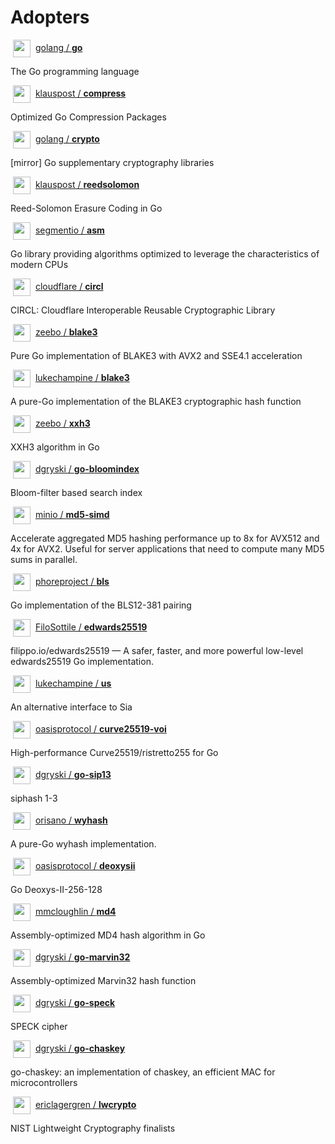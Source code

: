 # Adopters

<img src="https://images.weserv.nl?fit=cover&h=28&mask=circle&maxage=7d&url=https%3A%2F%2Fgithub.com%2Fgolang.png&w=28" width="28" height="28" hspace="4" valign="middle" /> [golang / **go**](https://github.com/golang/go)

The Go programming language

<img src="https://images.weserv.nl?fit=cover&h=28&mask=circle&maxage=7d&url=https%3A%2F%2Fgithub.com%2Fklauspost.png&w=28" width="28" height="28" hspace="4" valign="middle" /> [klauspost / **compress**](https://github.com/klauspost/compress)

Optimized Go Compression Packages

<img src="https://images.weserv.nl?fit=cover&h=28&mask=circle&maxage=7d&url=https%3A%2F%2Fgithub.com%2Fgolang.png&w=28" width="28" height="28" hspace="4" valign="middle" /> [golang / **crypto**](https://github.com/golang/crypto)

[mirror] Go supplementary cryptography libraries

<img src="https://images.weserv.nl?fit=cover&h=28&mask=circle&maxage=7d&url=https%3A%2F%2Fgithub.com%2Fklauspost.png&w=28" width="28" height="28" hspace="4" valign="middle" /> [klauspost / **reedsolomon**](https://github.com/klauspost/reedsolomon)

Reed-Solomon Erasure Coding in Go

<img src="https://images.weserv.nl?fit=cover&h=28&mask=circle&maxage=7d&url=https%3A%2F%2Fgithub.com%2Fsegmentio.png&w=28" width="28" height="28" hspace="4" valign="middle" /> [segmentio / **asm**](https://github.com/segmentio/asm)

Go library providing algorithms optimized to leverage the characteristics of modern CPUs

<img src="https://images.weserv.nl?fit=cover&h=28&mask=circle&maxage=7d&url=https%3A%2F%2Fgithub.com%2Fcloudflare.png&w=28" width="28" height="28" hspace="4" valign="middle" /> [cloudflare / **circl**](https://github.com/cloudflare/circl)

CIRCL: Cloudflare Interoperable Reusable Cryptographic Library

<img src="https://images.weserv.nl?fit=cover&h=28&mask=circle&maxage=7d&url=https%3A%2F%2Fgithub.com%2Fzeebo.png&w=28" width="28" height="28" hspace="4" valign="middle" /> [zeebo / **blake3**](https://github.com/zeebo/blake3)

Pure Go implementation of BLAKE3 with AVX2 and SSE4.1 acceleration

<img src="https://images.weserv.nl?fit=cover&h=28&mask=circle&maxage=7d&url=https%3A%2F%2Fgithub.com%2Flukechampine.png&w=28" width="28" height="28" hspace="4" valign="middle" /> [lukechampine / **blake3**](https://github.com/lukechampine/blake3)

A pure-Go implementation of the BLAKE3 cryptographic hash function

<img src="https://images.weserv.nl?fit=cover&h=28&mask=circle&maxage=7d&url=https%3A%2F%2Fgithub.com%2Fzeebo.png&w=28" width="28" height="28" hspace="4" valign="middle" /> [zeebo / **xxh3**](https://github.com/zeebo/xxh3)

XXH3 algorithm in Go

<img src="https://images.weserv.nl?fit=cover&h=28&mask=circle&maxage=7d&url=https%3A%2F%2Fgithub.com%2Fdgryski.png&w=28" width="28" height="28" hspace="4" valign="middle" /> [dgryski / **go-bloomindex**](https://github.com/dgryski/go-bloomindex)

Bloom-filter based search index

<img src="https://images.weserv.nl?fit=cover&h=28&mask=circle&maxage=7d&url=https%3A%2F%2Fgithub.com%2Fminio.png&w=28" width="28" height="28" hspace="4" valign="middle" /> [minio / **md5-simd**](https://github.com/minio/md5-simd)

Accelerate aggregated MD5 hashing performance up to 8x for AVX512 and 4x for AVX2. Useful for server applications that need to compute many MD5 sums in parallel.

<img src="https://images.weserv.nl?fit=cover&h=28&mask=circle&maxage=7d&url=https%3A%2F%2Fgithub.com%2Fphoreproject.png&w=28" width="28" height="28" hspace="4" valign="middle" /> [phoreproject / **bls**](https://github.com/phoreproject/bls)

Go implementation of the BLS12-381 pairing

<img src="https://images.weserv.nl?fit=cover&h=28&mask=circle&maxage=7d&url=https%3A%2F%2Fgithub.com%2FFiloSottile.png&w=28" width="28" height="28" hspace="4" valign="middle" /> [FiloSottile / **edwards25519**](https://github.com/FiloSottile/edwards25519)

filippo.io/edwards25519 — A safer, faster, and more powerful low-level edwards25519 Go implementation.

<img src="https://images.weserv.nl?fit=cover&h=28&mask=circle&maxage=7d&url=https%3A%2F%2Fgithub.com%2Flukechampine.png&w=28" width="28" height="28" hspace="4" valign="middle" /> [lukechampine / **us**](https://github.com/lukechampine/us)

An alternative interface to Sia

<img src="https://images.weserv.nl?fit=cover&h=28&mask=circle&maxage=7d&url=https%3A%2F%2Fgithub.com%2Foasisprotocol.png&w=28" width="28" height="28" hspace="4" valign="middle" /> [oasisprotocol / **curve25519-voi**](https://github.com/oasisprotocol/curve25519-voi)

High-performance Curve25519/ristretto255 for Go

<img src="https://images.weserv.nl?fit=cover&h=28&mask=circle&maxage=7d&url=https%3A%2F%2Fgithub.com%2Fdgryski.png&w=28" width="28" height="28" hspace="4" valign="middle" /> [dgryski / **go-sip13**](https://github.com/dgryski/go-sip13)

siphash 1-3

<img src="https://images.weserv.nl?fit=cover&h=28&mask=circle&maxage=7d&url=https%3A%2F%2Fgithub.com%2Forisano.png&w=28" width="28" height="28" hspace="4" valign="middle" /> [orisano / **wyhash**](https://github.com/orisano/wyhash)

A pure-Go wyhash implementation.

<img src="https://images.weserv.nl?fit=cover&h=28&mask=circle&maxage=7d&url=https%3A%2F%2Fgithub.com%2Foasisprotocol.png&w=28" width="28" height="28" hspace="4" valign="middle" /> [oasisprotocol / **deoxysii**](https://github.com/oasisprotocol/deoxysii)

Go Deoxys-II-256-128

<img src="https://images.weserv.nl?fit=cover&h=28&mask=circle&maxage=7d&url=https%3A%2F%2Fgithub.com%2Fmmcloughlin.png&w=28" width="28" height="28" hspace="4" valign="middle" /> [mmcloughlin / **md4**](https://github.com/mmcloughlin/md4)

Assembly-optimized MD4 hash algorithm in Go

<img src="https://images.weserv.nl?fit=cover&h=28&mask=circle&maxage=7d&url=https%3A%2F%2Fgithub.com%2Fdgryski.png&w=28" width="28" height="28" hspace="4" valign="middle" /> [dgryski / **go-marvin32**](https://github.com/dgryski/go-marvin32)

Assembly-optimized Marvin32 hash function

<img src="https://images.weserv.nl?fit=cover&h=28&mask=circle&maxage=7d&url=https%3A%2F%2Fgithub.com%2Fdgryski.png&w=28" width="28" height="28" hspace="4" valign="middle" /> [dgryski / **go-speck**](https://github.com/dgryski/go-speck)

SPECK cipher

<img src="https://images.weserv.nl?fit=cover&h=28&mask=circle&maxage=7d&url=https%3A%2F%2Fgithub.com%2Fdgryski.png&w=28" width="28" height="28" hspace="4" valign="middle" /> [dgryski / **go-chaskey**](https://github.com/dgryski/go-chaskey)

go-chaskey: an implementation of chaskey, an efficient MAC for microcontrollers

<img src="https://images.weserv.nl?fit=cover&h=28&mask=circle&maxage=7d&url=https%3A%2F%2Fgithub.com%2Fericlagergren.png&w=28" width="28" height="28" hspace="4" valign="middle" /> [ericlagergren / **lwcrypto**](https://github.com/ericlagergren/lwcrypto)

NIST Lightweight Cryptography finalists
